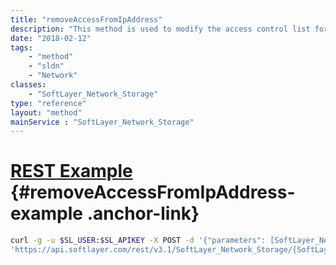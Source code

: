 ```yaml
---
title: "removeAccessFromIpAddress"
description: "This method is used to modify the access control list for this Storage volume.  The SoftLayer_Network_Subnet_IpAddress objects which have been allowed access to this storage will be listed in the allowedIpAddresses property of this storage volume. "
date: "2018-02-12"
tags:
    - "method"
    - "sldn"
    - "Network"
classes:
    - "SoftLayer_Network_Storage"
type: "reference"
layout: "method"
mainService : "SoftLayer_Network_Storage"
---
```


# [REST Example](#removeAccessFromIpAddress-example) <a href="/article/rest/"><i class="fas fa-question"></i></a> {#removeAccessFromIpAddress-example .anchor-link} 
```bash
curl -g -u $SL_USER:$SL_APIKEY -X POST -d '{"parameters": [SoftLayer_Network_Subnet_IpAddress]}' \
'https://api.softlayer.com/rest/v3.1/SoftLayer_Network_Storage/{SoftLayer_Network_StorageID}/removeAccessFromIpAddress'
```

